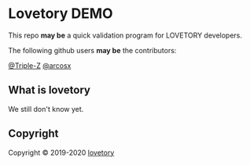 # Lovetory DEMO

This repo **may be** a quick validation program for LOVETORY developers.

The following github users **may be** the contributors:

[@Triple-Z](github.com/Triple-Z)
[@arcosx](github.com/arcosx)

## What is lovetory

We still don't know yet.

## Copyright

Copyright &copy; 2019-2020 [lovetory](github.com/lovetory)
